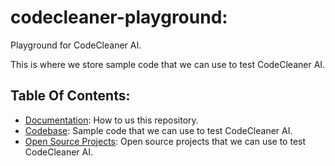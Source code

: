 # codecleaner-playground:

Playground for CodeCleaner AI.

This is where we store sample code that we can use to test CodeCleaner AI.

## Table Of Contents:

- [Documentation](./documentation/README.md): How to us this repository.
- [Codebase](./codebase/README.md): Sample code that we can use to test CodeCleaner AI.
- [Open Source Projects](./opensource-projects/README.md): Open source projects that we can use to test CodeCleaner AI.
